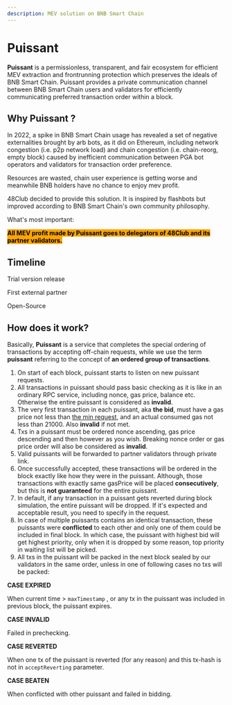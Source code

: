 ```yaml
---
description: MEV solution on BNB Smart Chain
---
```


# Puissant

**Puissant** is a permissionless, transparent, and fair ecosystem for efficient MEV extraction and frontrunning protection which preserves the ideals of BNB Smart Chain. Puissant provides a private communication channel between BNB Smart Chain users and validators for efficiently communicating preferred transaction order within a block.

## Why Puissant ?

In 2022, a spike in BNB Smart Chain usage has revealed a set of negative externalities brought by arb bots, as it did on Ethereum, including network congestion (i.e. p2p network load) and chain congestion (i.e. chain-reorg, empty block) caused by inefficient communication between PGA bot operators and validators for transaction order preference.

Resources are wasted, chain user experience is getting worse and meanwhile BNB holders have no chance to enjoy mev profit.

48Club decided to provide this solution. It is inspired by flashbots but improved according to BNB Smart Chain's own community philosophy.&#x20;

What's most important:&#x20;

<mark style="background-color:orange;">**All MEV profit made by Puissant goes to delegators of 48Club and its partner validators.**</mark>

## Timeline

Trial version release

First external partner

Open-Source

## How does it work?

Basically, **Puissant** is a service that completes the special ordering of transactions by accepting off-chain requests, while we use the term **puissant** referring to the concept of **an ordered group of transactions**.

1. On start of each block, puissant starts to listen on new puissant requests.
2. All transactions in puissant should pass basic checking as it is like in an ordinary RPC service, including nonce, gas price, balance etc. Otherwise the entire puissant is considered as **invalid**.
3. The very first transaction in each puissant, aka **the bid**, must have a gas price not less than [the min request](puissant-api.md#query-gas-price-floor), and an actual consumed gas not less than 21000. Also **invalid** if not met.
4. Txs in a puissant must be ordered nonce ascending, gas price descending and then however as you wish. Breaking nonce order or gas price order will also be considered as **invalid**.
5. Valid puissants will be forwarded to partner validators through private link.&#x20;
6. Once successfully accepted, these transactions will be ordered in the block exactly like how they were in the puissant. Although, those transactions with exactly same gasPrice will be placed **consecutively**, but this is **not guaranteed** for the entire puissant.
7. In default, if any transaction in a puissant gets reverted during block simulation, the entire puissant will be dropped. If it's expected and acceptable result, you need to specify in the request.&#x20;
8. In case of multiple puissants contains an identical transaction, these puissants were **conflicted** to each other and only one of them could be included in final block. In which case, the puissant with highest bid will get highest priority, only when it is dropped by some reason, top priority in waiting list will be picked.
9. All txs in the puissant will be packed in the next block sealed by our validators in the same order, unless in one of following cases no txs will be packed:

**CASE EXPIRED**

When current time > `maxTimestamp` , or any tx in the puissant was included in previous block, the puissant expires.&#x20;

**CASE INVALID**

Failed in prechecking.

**CASE REVERTED**

When one tx of the puissant is reverted (for any reason) and this tx-hash is not in `acceptReverting` parameter.

**CASE BEATEN**

When conflicted with other puissant and failed in bidding.
